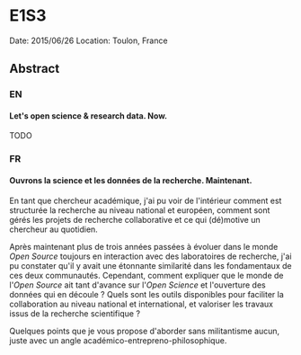 # E1S3

Date: 2015/06/26
Location: Toulon, France

## Abstract

### EN

#### Let's open science & research data. Now.

TODO

### FR

#### Ouvrons la science et les données de la recherche. Maintenant.

En tant que chercheur académique, j'ai pu voir de l'intérieur comment est structurée la recherche au niveau national et européen, comment sont gérés les projets de recherche collaborative et ce qui (dé)motive un chercheur au quotidien.

Après maintenant plus de trois années passées à évoluer dans le monde *Open Source* toujours en interaction avec des laboratoires de recherche, j'ai pu constater qu'il y avait une étonnante similarité dans les fondamentaux de ces deux communautés. Cependant, comment expliquer que le monde de l'*Open Source* ait tant d'avance sur l'*Open Science* et l'ouverture des données qui en découle ? Quels sont les outils disponibles pour faciliter la collaboration au niveau national et international, et valoriser les travaux issus de la recherche scientifique ?

Quelques points que je vous propose d'aborder sans militantisme aucun, juste avec un angle académico-entrepreno-philosophique.

